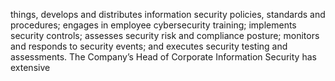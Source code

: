things,  develops  and  distributes  information  security  policies,  standards  and  procedures;  engages  in  employee  cybersecurity
training; implements security controls; assesses security risk and compliance posture; monitors and responds to security events;
and  executes  security  testing  and  assessments.  The  Company’s  Head  of  Corporate  Information  Security  has  extensive